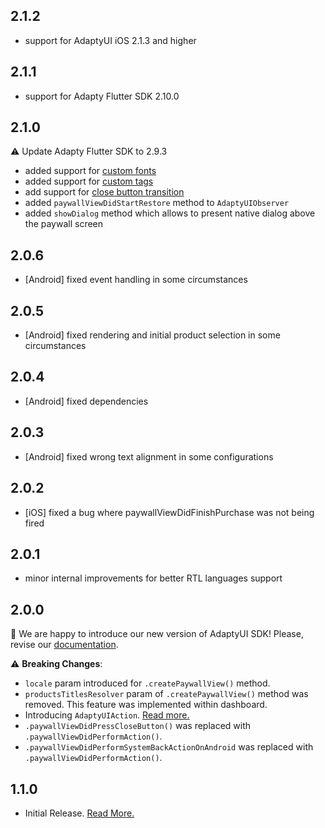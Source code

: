 ## 2.1.2
- support for AdaptyUI iOS 2.1.3 and higher
  
## 2.1.1
- support for Adapty Flutter SDK 2.10.0
  
## 2.1.0
⚠️ Update Adapty Flutter SDK to 2.9.3

- added support for [custom fonts](https://docs.adapty.io/docs/using-custom-fonts-in-paywall-builder)
- added support for [custom tags](https://docs.adapty.io/docs/custom-tags-in-paywall-builder)
- add support for [close button transition](https://docs.adapty.io/docs/paywall-layout-and-products#close-button-its-style-placement-and-fade-in-animation)
- added `paywallViewDidStartRestore` method to `AdaptyUIObserver`
- added `showDialog` method which allows to present native dialog above the paywall screen

## 2.0.6

- [Android] fixed event handling in some circumstances

## 2.0.5

- [Android] fixed rendering and initial product selection in some circumstances

## 2.0.4

- [Android] fixed dependencies

## 2.0.3

- [Android] fixed wrong text alignment in some configurations

## 2.0.2

- [iOS] fixed a bug where paywallViewDidFinishPurchase was not being fired

## 2.0.1

- minor internal improvements for better RTL languages support

## 2.0.0

🎉 We are happy to introduce our new version of AdaptyUI SDK! Please, revise our [documentation](https://docs.adapty.io/docs/paywall-builder-installation-flutter).

⚠️ **Breaking Changes**:

- `locale` param introduced for `.createPaywallView()` method.
- `productsTitlesResolver` param of `.createPaywallView()` method was removed. This feature was implemented within dashboard.
- Introducing `AdaptyUIAction`. [Read more.](https://docs.adapty.io/docs/paywall-builder-events-flutter#actions)
- `.paywallViewDidPressCloseButton()` was replaced with `.paywallViewDidPerformAction()`.
- `.paywallViewDidPerformSystemBackActionOnAndroid` was replaced with `.paywallViewDidPerformAction()`.

## 1.1.0

- Initial Release. [Read More.](https://docs.adapty.io/docs/paywall-builder-getting-started)
